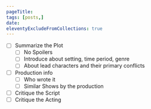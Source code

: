 ```yaml
---
pageTitle: 
tags: [posts,]
date: 
eleventyExcludeFromCollections: true
---
```

- [ ] Summarize the Plot
	- [ ] No Spoilers
	- [ ] Introduce about setting, time period, genre
	- [ ] About lead characters and their primary conflicts
- [ ] Production info	
	- [ ] Who wrote it
	- [ ] Similar Shows by the production
- [ ] Critique the Script
- [ ] Critique the Acting